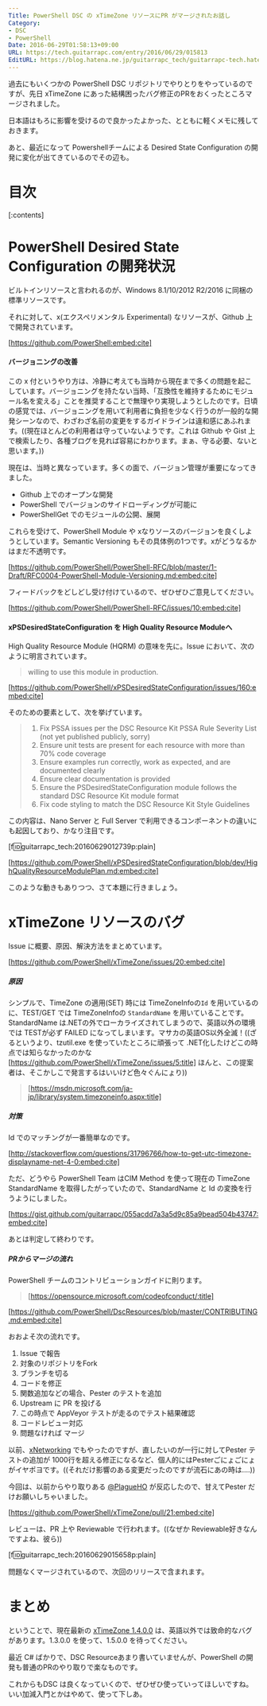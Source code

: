 ```yaml
---
Title: PowerShell DSC の xTimeZone リソースにPR がマージされたお話し
Category:
- DSC
- PowerShell
Date: 2016-06-29T01:58:13+09:00
URL: https://tech.guitarrapc.com/entry/2016/06/29/015813
EditURL: https://blog.hatena.ne.jp/guitarrapc_tech/guitarrapc-tech.hatenablog.com/atom/entry/6653812171403109529
---
```


過去にもいくつかの PowerShell DSC リポジトリでやりとりをやっているのですが、先日 xTimeZone にあった結構困ったバグ修正のPRをおくったところマージされました。

日本語はもろに影響を受けるので良かったよかった、とともに軽くメモに残しておきます。

あと、最近になって Powershellチームによる Desired State Configuration の開発に変化が出てきているのでその辺も。

# 目次

[:contents]

# PowerShell Desired State Configuration の開発状況

ビルトインリソースと言われるのが、Windows 8.1/10/2012 R2/2016 に同梱の標準リソースです。

それに対して、x(エクスペリメンタル Experimental) なリソースが、Github 上で開発されています。

[https://github.com/PowerShell:embed:cite]

#### バージョニングの改善

この x 付というやり方は、冷静に考えても当時から現在まで多くの問題を起こしています。バージョニングを持たない当時、「互換性を維持するためにモジュール名を変える」ことを推奨することで無理やり実現しようとしたのです。日頃の感覚では、バージョニングを用いて利用者に負担を少なく行うのが一般的な開発シーンなので、わざわざ名前の変更をするガイドラインは違和感にあふれます。((現在ほとんどの利用者は守っていないようです。これは Github や Gist 上で検索したり、各種ブログを見れば容易にわかります。まぁ、守る必要、ないと思います。))

現在は、当時と異なっています。多くの面で、バージョン管理が重要になってきました。

- Github 上でのオープンな開発
- PowerShell でバージョンのサイドローディングが可能に
- PowerShellGet でのモジュールの公開、展開

これらを受けて、PowerShell Module や xなりソースのバージョンを良くしようとしています。Semantic Versioning もその具体例の1つです。xがどうなるかはまだ不透明です。

[https://github.com/PowerShell/PowerShell-RFC/blob/master/1-Draft/RFC0004-PowerShell-Module-Versioning.md:embed:cite]


フィードバックをどしどし受け付けているので、ぜひぜひご意見してください。

[https://github.com/PowerShell/PowerShell-RFC/issues/10:embed:cite]

#### xPSDesiredStateConfiguration を High Quality Resource Moduleへ

High Quality Resource Module (HQRM) の意味を先に。Issue において、次のように明言されています。

> willing to use this module in production.

[https://github.com/PowerShell/xPSDesiredStateConfiguration/issues/160:embed:cite]

そのための要素として、次を挙げています。

> 1. Fix PSSA issues per the DSC Resource Kit PSSA Rule Severity List (not yet published publicly, sorry)
> 2. Ensure unit tests are present for each resource with more than 70% code coverage
> 3. Ensure examples run correctly, work as expected, and are documented clearly
> 4. Ensure clear documentation is provided
> 5. Ensure the PSDesiredStateConfiguration module follows the standard DSC Resource Kit module format
> 6. Fix code styling to match the DSC Resource Kit Style Guidelines

この内容は、Nano Server と Full Server で利用できるコンポーネントの違いにも起因しており、かなり注目です。

[f:id:guitarrapc_tech:20160629012739p:plain]

[https://github.com/PowerShell/xPSDesiredStateConfiguration/blob/dev/HighQualityResourceModulePlan.md:embed:cite]

このような動きもありつつ、さて本題に行きましょう。

# xTimeZone リソースのバグ

Issue に概要、原因、解決方法をまとめています。

[https://github.com/PowerShell/xTimeZone/issues/20:embed:cite]

##### 原因

シンプルで、TimeZone の適用(SET) 時には TimeZoneInfoの```Id``` を用いているのに、TEST/GET では TimeZoneInfoの ```StandardName``` を用いていることです。StandardName は.NETの外でローカライズされてしまうので、英語以外の環境では TESTが必ず FAILED になってしまいます。マサカの英語OS以外全滅！((ざるというより、tzutil.exe を使っていたところに頑張って .NET化したけどこの時点では知らなかったのかな [https://github.com/PowerShell/xTimeZone/issues/5:title] ほんと、この提案者は、そこかしこで発言するはいいけど色々ぐんにょり))

> [https://msdn.microsoft.com/ja-jp/library/system.timezoneinfo.aspx:title]

##### 対策

Id でのマッチングが一番簡単なのです。

[http://stackoverflow.com/questions/31796766/how-to-get-utc-timezone-displayname-net-4-0:embed:cite]

ただ、どうやら PowerShell Team はCIM Method を使って現在の TimeZone StandardName を取得したがっていたので、StandardName と Id の変換を行うようにしました。

[https://gist.github.com/guitarrapc/055acdd7a3a5d9c85a9bead504b43747:embed:cite]

あとは判定して終わりです。

##### PRからマージの流れ

PowerShell チームのコントリビューションガイドに則ります。

> [https://opensource.microsoft.com/codeofconduct/:title]

[https://github.com/PowerShell/DscResources/blob/master/CONTRIBUTING.md:embed:cite]

おおよそ次の流れです。

1. Issue で報告
1. 対象のリポジトリをFork
1. ブランチを切る
1. コードを修正
1. 関数追加などの場合、Pester のテストを追加
1. Upstream に PR を投げる
1. この時点で AppVeyor テストが走るのでテスト結果確認
1. コードレビュー対応
1. 問題なければ マージ

以前、[xNetworking](https://github.com/PowerShell/xNetworking) でもやったのですが、直したいのが一行に対してPester テストの追加が 1000行を超える修正になるなど、個人的にはPesterごにょごにょがイヤポヨです。((それだけ影響のある変更だったのですが流石にあの時は....))

今回は、以前からやり取りある [@PlagueHO](https://github.com/PlagueHO) が反応したので、甘えてPester だけお願いしちゃいました。

[https://github.com/PowerShell/xTimeZone/pull/21:embed:cite]

レビューは、PR 上や Reviewable で行われます。((なぜか Reviewable好きなんですよね、彼ら))

[f:id:guitarrapc_tech:20160629015658p:plain]

問題なくマージされているので、次回のリリースで含まれます。

# まとめ

ということで、現在最新の [xTimeZone 1.4.0.0](http://www.powershellgallery.com/packages/xtimezone/1.4.0.0) は、英語以外では致命的なバグがあります。1.3.0.0 を使って、1.5.0.0 を待ってください。

最近 C# ばかりで、DSC Resourceあまり書いていませんが、PowerShell の開発も普通のPRのやり取りで楽なものです。

これからもDSC は良くなっていくので、ぜひぜひ使っていってほしいですね。いい加減入門とかはやめて、使って下しあ。
